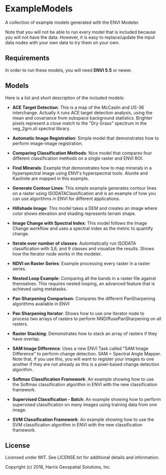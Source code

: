 # ExampleModels

A collection of example models generated with the ENVI Modeler.

Note that you will not be able to run every model that is included because you will not have the data. However, it is easy to replace/update the input data nodes with your own data to try them on your own.

## Requirements

In order to run these models, you will need **ENVI 5.5** or newer.

## Models

Here is a list and short description of the included models:

- **ACE Target Detection**: This is a map of the McCaslin and US-36 interchange. Actually it runs ACE target detection analysis, using the mean and covariance from subspace background statistics. Brighter pixels represent a close match to the "Dry Grass" spectrum in the veg_2grn.sli spectral library. 

- **Automatic Image Registration**: Simple model that demonstrates how to perform image-image registration.

- **Comparing Classification Methods**: Nice model that compares four different classification methods on a single raster and ENVI ROI. 

- **Find Minerals**: Example that demonstrates how to map minerals in a hyperspectral image using ENVI's hyperspectral tools. Alunite and Kaolinite are mapped in this example. 

- **Generate Contour Lines**: This simple example generates contour lines on a raster using ISODATAClassification and is an example of how you can use algorithms in ENVI for different applications.

- **Hillshade Image**: This model takes a DEM and creates an image where color shows elevation and shading represents terrain shape.

- **Image Change with Spectral Index**: This model follows the Image Change workflow and uses a spectral index as the metric to quantify change.

- **Iterate over number of classes**: Automtatically run ISODATA classification with 3,6, and 9 classes and visualize the results. Shows how the Iterator node works in the modeler. 

- **NDVI on Raster Series**: Example processing every raster in a raster series.

- **Nested Loop Example**: Comparing all the bands in a raster file against themselves. This requires nested looping, an advanced feature that is achieved using metatasks.

- **Pan Sharpening Comparison**: Compares the different PanSharpening algorithms available in ENVI

- **Pan Sharpening Iterator**: Shows how to use one Iterator node to process two arrays of rasters to perform NNDiffusePanSharpening on all rasters.

- **Raster Stacking**: Demonstrates how to stack an array of rasters if they have overlap.

- **SAM Image Difference**: Uses a new ENVI Task called "SAM Image Difference" to perform change detection. SAM = Spectral Angle Mapper. Note that, if you use this, you will want to register your images to one another if they are not already as this is a pixel-based change detection algorithm.

- **Softmax Classification Framework**: An example showing how to use the Softmax classification algorithm in ENVI with the new classification framework.

- **Supervised Classification - Batch**: An example showing how to perform supervised classification on many images using training data from one image.

- **SVM Classification Framework**: An example showing how to use the SVM classification algorithm in ENVI with the new classification framework.


## License

Licensed under MIT. See LICENSE.txt for additional details and information.

Copyright (c) 2018, Harris Geospatial Solutions, Inc.
